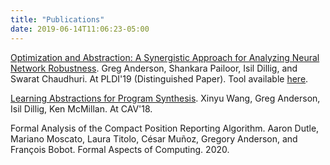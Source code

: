 ```yaml
---
title: "Publications"
date: 2019-06-14T11:06:23-05:00
---
```


[Optimization and Abstraction: A Synergistic Approach for Analyzing Neural
Network Robustness](/papers/charon-pldi-19.pdf). Greg Anderson,
Shankara Pailoor, Isil Dillig, and Swarat Chaudhuri. At PLDI'19 (Distinguished
Paper). Tool available [here](https://github.com/gavlegoat/charon).

[Learning Abstractions for Program Synthesis](/papers/atlas-cav-18.pdf).
Xinyu Wang, Greg Anderson, Isil Dillig, Ken McMillan. At CAV'18.

Formal Analysis of the Compact Position Reporting Algorithm. Aaron Dutle,
Mariano Moscato, Laura Titolo, C&eacute;sar Mu&ntilde;oz, Gregory Anderson,
and Fran&ccedil;ois Bobot. Formal Aspects of Computing. 2020.
